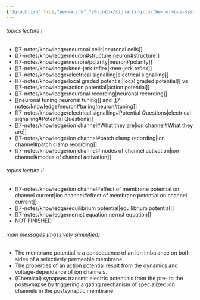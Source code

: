 ```yaml
---
{"dg-publish":true,"permalink":"/0-inbox/signalling-in-the-nervous-system-mehring/","tags":["uni/fmb/signalling"]}
---
```


###### topics lecture I
- [[7-notes/knowledge/neuronal cells\|neuronal cells]]
- [[7-notes/knowledge/neuron#structure\|neuron#structure]]
- [[7-notes/knowledge/neuron#polarity\|neuron#polarity]]
- [[7-notes/knowledge/knee-jerk reflex\|knee-jerk reflex]]
- [[7-notes/knowledge/electrical signalling\|electrical signalling]]
- [[7-notes/knowledge/local graded potential\|local graded potential]] vs [[7-notes/knowledge/action potential\|action potential]]
- [[7-notes/knowledge/neuronal recording\|neuronal recording]]
- [[neuronal tuning\|neuronal tuning]] and [[7-notes/knowledge/neuron#tuning\|neuron#tuning]]
- [[7-notes/knowledge/electrical signalling#Potential Questions\|electrical signalling#Potential Questions]]
- [[7-notes/knowledge/ion channel#What they are\|ion channel#What they are]]
- [[7-notes/knowledge/ion channel#patch clamp recording\|ion channel#patch clamp recording]]
- [[7-notes/knowledge/ion channel#modes of channel activation\|ion channel#modes of channel activation]]
###### topics lecture II
- [[7-notes/knowledge/ion channel#effect of membrane potential on channel current\|ion channel#effect of membrane potential on channel current]]
- [[7-notes/knowledge/equilibrium potential\|equilibrium potential]]
- [[7-notes/knowledge/nernst equation\|nernst equation]]
- NOT FINISHED

###### main messages (massively simplified)
- The membrane potential is a consequence of an ion imbalance on both sides of a selectively permeable membrane.
- The properties of an action potential result from the dynamics and voltage-dependance of ion channels.
- (Chemical) synapses transmit electric potentials from the pre- to the postsynapse by triggering a gating mechanism of specialized ion channels in the postsynaptic membrane.